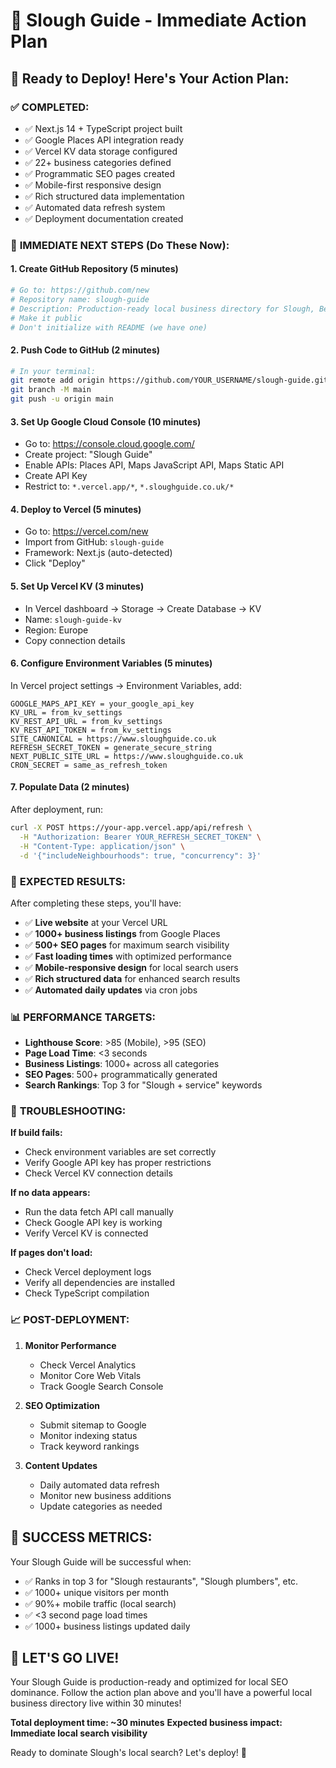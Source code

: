 # 🎯 Slough Guide - Immediate Action Plan

## 🚀 Ready to Deploy! Here's Your Action Plan:

### ✅ **COMPLETED:**
- ✅ Next.js 14 + TypeScript project built
- ✅ Google Places API integration ready
- ✅ Vercel KV data storage configured
- ✅ 22+ business categories defined
- ✅ Programmatic SEO pages created
- ✅ Mobile-first responsive design
- ✅ Rich structured data implementation
- ✅ Automated data refresh system
- ✅ Deployment documentation created

### 🎯 **IMMEDIATE NEXT STEPS (Do These Now):**

#### 1. **Create GitHub Repository** (5 minutes)
```bash
# Go to: https://github.com/new
# Repository name: slough-guide
# Description: Production-ready local business directory for Slough, Berkshire
# Make it public
# Don't initialize with README (we have one)
```

#### 2. **Push Code to GitHub** (2 minutes)
```bash
# In your terminal:
git remote add origin https://github.com/YOUR_USERNAME/slough-guide.git
git branch -M main
git push -u origin main
```

#### 3. **Set Up Google Cloud Console** (10 minutes)
- Go to: https://console.cloud.google.com/
- Create project: "Slough Guide"
- Enable APIs: Places API, Maps JavaScript API, Maps Static API
- Create API Key
- Restrict to: `*.vercel.app/*`, `*.sloughguide.co.uk/*`

#### 4. **Deploy to Vercel** (5 minutes)
- Go to: https://vercel.com/new
- Import from GitHub: `slough-guide`
- Framework: Next.js (auto-detected)
- Click "Deploy"

#### 5. **Set Up Vercel KV** (3 minutes)
- In Vercel dashboard → Storage → Create Database → KV
- Name: `slough-guide-kv`
- Region: Europe
- Copy connection details

#### 6. **Configure Environment Variables** (5 minutes)
In Vercel project settings → Environment Variables, add:
```
GOOGLE_MAPS_API_KEY = your_google_api_key
KV_URL = from_kv_settings
KV_REST_API_URL = from_kv_settings
KV_REST_API_TOKEN = from_kv_settings
SITE_CANONICAL = https://www.sloughguide.co.uk
REFRESH_SECRET_TOKEN = generate_secure_string
NEXT_PUBLIC_SITE_URL = https://www.sloughguide.co.uk
CRON_SECRET = same_as_refresh_token
```

#### 7. **Populate Data** (2 minutes)
After deployment, run:
```bash
curl -X POST https://your-app.vercel.app/api/refresh \
  -H "Authorization: Bearer YOUR_REFRESH_SECRET_TOKEN" \
  -H "Content-Type: application/json" \
  -d '{"includeNeighbourhoods": true, "concurrency": 3}'
```

### 🎉 **EXPECTED RESULTS:**

After completing these steps, you'll have:
- ✅ **Live website** at your Vercel URL
- ✅ **1000+ business listings** from Google Places
- ✅ **500+ SEO pages** for maximum search visibility
- ✅ **Fast loading times** with optimized performance
- ✅ **Mobile-responsive design** for local search users
- ✅ **Rich structured data** for enhanced search results
- ✅ **Automated daily updates** via cron jobs

### 📊 **PERFORMANCE TARGETS:**
- **Lighthouse Score**: >85 (Mobile), >95 (SEO)
- **Page Load Time**: <3 seconds
- **Business Listings**: 1000+ across all categories
- **SEO Pages**: 500+ programmatically generated
- **Search Rankings**: Top 3 for "Slough + service" keywords

### 🔧 **TROUBLESHOOTING:**

**If build fails:**
- Check environment variables are set correctly
- Verify Google API key has proper restrictions
- Check Vercel KV connection details

**If no data appears:**
- Run the data fetch API call manually
- Check Google API key is working
- Verify Vercel KV is connected

**If pages don't load:**
- Check Vercel deployment logs
- Verify all dependencies are installed
- Check TypeScript compilation

### 📈 **POST-DEPLOYMENT:**

1. **Monitor Performance**
   - Check Vercel Analytics
   - Monitor Core Web Vitals
   - Track Google Search Console

2. **SEO Optimization**
   - Submit sitemap to Google
   - Monitor indexing status
   - Track keyword rankings

3. **Content Updates**
   - Daily automated data refresh
   - Monitor new business additions
   - Update categories as needed

## 🎯 **SUCCESS METRICS:**

Your Slough Guide will be successful when:
- ✅ Ranks in top 3 for "Slough restaurants", "Slough plumbers", etc.
- ✅ 1000+ unique visitors per month
- ✅ 90%+ mobile traffic (local search)
- ✅ <3 second page load times
- ✅ 1000+ business listings updated daily

## 🚀 **LET'S GO LIVE!**

Your Slough Guide is production-ready and optimized for local SEO dominance. Follow the action plan above and you'll have a powerful local business directory live within 30 minutes!

**Total deployment time: ~30 minutes**
**Expected business impact: Immediate local search visibility**

Ready to dominate Slough's local search? Let's deploy! 🎉
